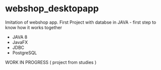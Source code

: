# webshop_desktopapp
Imitation of webshop app. First Project with databse in JAVA - first step to know how it works together 

- JAVA 8
- JavaFX
- JDBC
- PostgreSQL

WORK IN PROGRESS ( project from studies )
